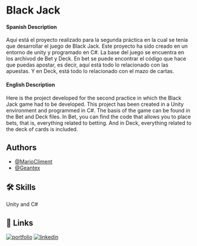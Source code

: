 
# Black Jack

#### Spanish Description
Aquí está el proyecto realizado para la segunda práctica en la cual se tenia que desarrollar el juego de Black Jack. Este proyecto ha sido creado en un entorno de unity y programado en C#. La base del juego se encuentra en los archivod de Bet y Deck. En bet se puede encontrar el código que hace que puedas apostar, es decir, aquí está todo lo relacionado con las apuestas. Y en Deck, está todo lo relacionado con el mazo de cartas.

#### English Description
Here is the project developed for the second practice in which the Black Jack game had to be developed. This project has been created in a Unity environment and programmed in C#. The basis of the game can be found in the Bet and Deck files. In Bet, you can find the code that allows you to place bets, that is, everything related to betting. And in Deck, everything related to the deck of cards is included.

## Authors

- [@MarioCliment](https://www.github.com/MarioCliment)
- [@Geantex](https://www.github.com/Geantex)


## 🛠 Skills
Unity and C#


## 🔗 Links
[![portfolio](https://img.shields.io/badge/my_portfolio-000?style=for-the-badge&logo=ko-fi&logoColor=white)](https://mariocliment.github.io)
[![linkedin](https://img.shields.io/badge/linkedin-0A66C2?style=for-the-badge&logo=linkedin&logoColor=white)](https://www.linkedin.com/in/mario-climent-jimenez/)


